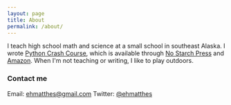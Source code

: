 ```yaml
---
layout: page
title: About
permalink: /about/
---
```


I teach high school math and science at a small school in southeast Alaska. I wrote [Python Crash Course](http://nostarchpress.com/pythoncrashcourse/), which is available through [No Starch Press](http://nostarchpress.com/pythoncrashcourse) and [Amazon](http://www.amazon.com/Python-Crash-Course-Project-Based-Introduction/dp/1593276036/). When I'm not teaching or writing, I like to play outdoors.

### Contact me

Email: [ehmatthes@gmail.com](mailto:ehmatthes@gmail.com)
Twitter: [@ehmatthes](https://twitter.com/ehmatthes/)